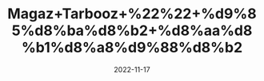 ---
title: 'Magaz+Tarbooz+%22%22+%d9%85%d8%ba%d8%b2+%d8%aa%d8%b1%d8%a8%d9%88%d8%b2'
date: '2022-11-17' 
metatag: '' 
inventory: '0' 
draft: false 
# meta description 
shortDescripton: 'Unshelled+Dried+WaterMelon+Seeds+%22+Char+Magaz+is+a+powerful+antioxidant+and+thushelps+to+reduce+free+radical+damage+in+the+body.+The+seed+oils+being+a+rich+source+of+fatty+acids+prevents+several+signs+of+aging+like+wrinkles%2c+fine+lines%2c+dark+circles%2c+and+spots.+It+also+reduces+the+risk+of+skin+cancer.'
description: 'Food+Product'
longdescription: ''
tags: ''
brand: ''
subCategory: ''
sellCount: '0'
featured: True
# product Price
price: '30.0'
# Product Short Description
shortDescription: 'Unshelled+Dried+WaterMelon+Seeds+%22+Char+Magaz+is+a+powerful+antioxidant+and+thushelps+to+reduce+free+radical+damage+in+the+body.+The+seed+oils+being+a+rich+source+of+fatty+acids+prevents+several+signs+of+aging+like+wrinkles%2c+fine+lines%2c+dark+circles%2c+and+spots.+It+also+reduces+the+risk+of+skin+cancer.'
productID: '00D2357B-072D-ED11-9968-005056B3A416'
type: 'products'
category: 'Food+Product' 
thumnailproduct: 'https://eraconnect.blob.core.windows.net/product-images/aminsaddiquidawakhana/4729e944-4bd8-4c26-a6fa-8dc22f5aacb3.webp' 
images:
  - image: 'https://eraconnect.blob.core.windows.net/product-images/aminsaddiquidawakhana/4729e944-4bd8-4c26-a6fa-8dc22f5aacb3.webp'  
Variants:
---